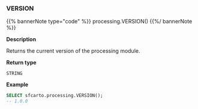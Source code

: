### VERSION

{{% bannerNote type="code" %}}
processing.VERSION()
{{%/ bannerNote %}}

**Description**

Returns the current version of the processing module.

**Return type**

`STRING`

**Example**

```sql
SELECT sfcarto.processing.VERSION();
-- 1.0.0
```